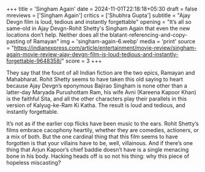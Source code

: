 +++
title = 'Singham Again'
date = 2024-11-01T22:18:18+05:30
draft = false
mreviews = ['Singham Again']
critics = ['Shubhra Gupta']
subtitle = "Ajay Devgn film is loud, tedious and instantly forgettable"
opening = "It’s all so same-old in Ajay Devgn-Rohit Shetty's Singham Again that even the new locations don’t help. Neither does all the blatant-referencing-and-copy-pasting of Ramayan"
img = 'singham-again-6.webp'
media = 'print'
source = "https://indianexpress.com/article/entertainment/movie-review/singham-again-movie-review-ajay-devgn-film-is-loud-tedious-and-instantly-forgettable-9648358/"
score = 3
+++

They say that the fount of all Indian fiction are the two epics, Ramayan and Mahabharat. Rohit Shetty seems to have taken this old saying to heart because Ajay Devgn’s eponymous Bajirao Singham is none other than a latter-day Maryada Purushottam Ram, his wife Avni (Kareena Kapoor Khan) is the faithful Sita, and all the other characters play their parallels in this version of Kalyug-ke-Ram Ki Katha. The result is loud and tedious, and instantly forgettable.

It’s not as if the earlier cop flicks have been music to the ears. Rohit Shetty’s films embrace cacophony heartily, whether they are comedies, actioners, or a mix of both. But the one cardinal thing that this film seems to have forgotten is that your villains have to be, well, villainous. And if there’s one thing that Arjun Kapoor’s chief baddie doesn’t have is a single menacing bone in his body. Hacking heads off is so not his thing: why this piece of hopeless miscasting?
